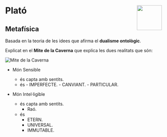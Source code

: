 # Plató <img align="right" src="http://www.departments.bucknell.edu/history/carnegie/plato/plato_bust.jpg" height="80px" />

## Metafísica

Basada en la teoria de les idees que afirma el **dualisme ontològic**.

Explicat en el **Mite de la Caverna** que explica les dues realitats que són:

![Mite de la Caverna](https://juanat.wordpress.com/files/2009/11/el-mito-de-la-caverna.jpg)

- Món Sensible
     - és capta amb sentits.
     - és
      - IMPERFECTE.
      - CANVIANT.
      - PARTICULAR.

- Món Intel·ligible
    - és capta amb sentits.
      - Raó.
    - és
      - ETERN.
      - UNIVERSAL.
      - IMMUTABLE.
